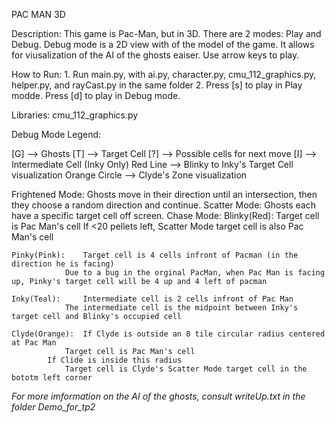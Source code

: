 PAC MAN 3D

Description: 	This game is Pac-Man, but in 3D. There are 2 modes: Play and Debug.
		Debug mode is a 2D view with of the model of the game. It allows
		for viusalization of the AI of the ghosts eaiser. Use arrow keys
		to play.

How to Run:	1. Run main.py, with ai.py, character.py, cmu_112_graphics.py, helper.py, and rayCast.py in the same folder
		2. Press [s] to play in Play modde. Press [d] to play in Debug mode.

Libraries: 	cmu_112_graphics.py


Debug Mode Legend:

[G] 		--> Ghosts
[T] 		--> Target Cell
[?] 		--> Possible cells for next move
[I] 		--> Intermediate Cell (Inky Only)
Red Line 	--> Blinky to Inky's Target Cell visualization
Orange Circle	--> Clyde's Zone visualization

Frightened Mode: Ghosts move in their direction until an intersection, then they choose a random direction and continue.
Scatter Mode: Ghosts each have a specific target cell off screen.
Chase Mode:
	Blinky(Red): 	Target cell is Pac Man's cell
		     	If <20 pellets left, Scatter Mode target cell is also Pac Man's cell

	Pinky(Pink): 	Target cell is 4 cells infront of Pacman (in the direction he is facing)
		     	Due to a bug in the orginal PacMan, when Pac Man is facing up, Pinky's target cell will be 4 up and 4 left of pacman

	Inky(Teal):  	Intermediate cell is 2 cells infront of Pac Man
		     	The intermediate cell is the midpoint between Inky's target cell and Blinky's occupied cell

	Clyde(Orange): 	If Clyde is outside an 8 tile circular radius centered at Pac Man
				Target cell is Pac Man's cell
			If Clide is inside this radius
				Target cell is Clyde's Scatter Mode target cell in the bototm left corner

*For more imformation on the AI of the ghosts, consult writeUp.txt in the folder Demo_for_tp2*


